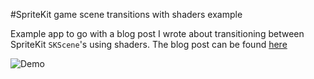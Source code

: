 #SpriteKit game scene transitions with shaders example

Example app to go with a blog post I wrote about transitioning between SpriteKit `SKScene`'s using shaders. The blog post can be found [here](https://www.dbotha.com/)

![Demo](http://i.giphy.com/3o85xDVjr8KnaCJRjq.gif)

